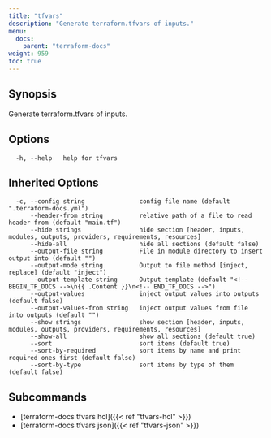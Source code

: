 ```yaml
---
title: "tfvars"
description: "Generate terraform.tfvars of inputs."
menu:
  docs:
    parent: "terraform-docs"
weight: 959
toc: true
---
```


## Synopsis

Generate terraform.tfvars of inputs.

## Options

```console
  -h, --help   help for tfvars
```

## Inherited Options

```console
  -c, --config string               config file name (default ".terraform-docs.yml")
      --header-from string          relative path of a file to read header from (default "main.tf")
      --hide strings                hide section [header, inputs, modules, outputs, providers, requirements, resources]
      --hide-all                    hide all sections (default false)
      --output-file string          File in module directory to insert output into (default "")
      --output-mode string          Output to file method [inject, replace] (default "inject")
      --output-template string      Output template (default "<!-- BEGIN_TF_DOCS -->\n{{ .Content }}\n<!-- END_TF_DOCS -->")
      --output-values               inject output values into outputs (default false)
      --output-values-from string   inject output values from file into outputs (default "")
      --show strings                show section [header, inputs, modules, outputs, providers, requirements, resources]
      --show-all                    show all sections (default true)
      --sort                        sort items (default true)
      --sort-by-required            sort items by name and print required ones first (default false)
      --sort-by-type                sort items by type of them (default false)
```

## Subcommands

- [terraform-docs tfvars hcl]({{< ref "tfvars-hcl" >}})
- [terraform-docs tfvars json]({{< ref "tfvars-json" >}})
